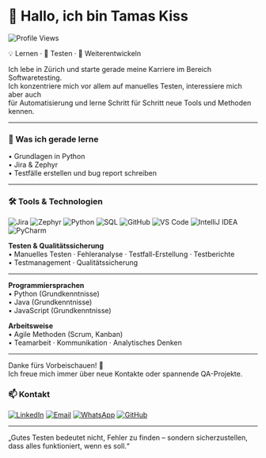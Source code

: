 # 👋 Hallo, ich bin Tamas Kiss  
![Profile Views](https://komarev.com/ghpvc/?username=tamas-works&color=0A66C2)

💡 Lernen · 🧩 Testen · 🔧 Weiterentwickeln  

Ich lebe in Zürich und starte gerade meine Karriere im Bereich Softwaretesting.  
Ich konzentriere mich vor allem auf manuelles Testen, interessiere mich aber auch  
für Automatisierung und lerne Schritt für Schritt neue Tools und Methoden kennen.   

---

### 🧠 Was ich gerade lerne
• Grundlagen in Python  
• Jira & Zephyr  
• Testfälle erstellen und bug report schreiben  

---

### 🛠️ Tools & Technologien

![Jira](https://img.shields.io/badge/Jira-0052CC?logo=jira&logoColor=white)
![Zephyr](https://img.shields.io/badge/Zephyr-009639?logo=atlassian&logoColor=white)
![Python](https://img.shields.io/badge/Python-3776AB?logo=python&logoColor=white)
![SQL](https://img.shields.io/badge/SQL-4479A1?logo=postgresql&logoColor=white)
![GitHub](https://img.shields.io/badge/GitHub-181717?logo=github&logoColor=white)
![VS Code](https://img.shields.io/badge/VS%20Code-007ACC?logo=visualstudiocode&logoColor=white)
![IntelliJ IDEA](https://img.shields.io/badge/IntelliJ%20IDEA-000000?logo=intellijidea&logoColor=white)
![PyCharm](https://img.shields.io/badge/PyCharm-21D789?logo=pycharm&logoColor=white)


**Testen & Qualitätssicherung**  
• Manuelles Testen · Fehleranalyse · Testfall-Erstellung · Testberichte  
• Testmanagement · Qualitätssicherung  

---

**Programmiersprachen**  
• Python (Grundkenntnisse)   
• Java (Grundkenntnisse)   
• JavaScript (Grundkenntnisse)    

**Arbeitsweise**  
• Agile Methoden (Scrum, Kanban)  
• Teamarbeit · Kommunikation · Analytisches Denken  

---

Danke fürs Vorbeischauen! 👋  
Ich freue mich immer über neue Kontakte oder spannende QA-Projekte.

### 📫 Kontakt
[![LinkedIn](https://img.shields.io/badge/LinkedIn-0A66C2?logo=linkedin&logoColor=white)](https://linkedin.com/in/tamas-kiss-ch)  [![Email](https://img.shields.io/badge/Email-D14836?logo=gmail&logoColor=white)](mailto:tamaskiss.qa@gmail.com) [![WhatsApp](https://img.shields.io/badge/WhatsApp-25D366?logo=whatsapp&logoColor=white)](https://wa.me/41772170372)
[![GitHub](https://img.shields.io/badge/GitHub-181717?logo=github&logoColor=white)](https://github.com/tamas-works)



---

   „Gutes Testen bedeutet nicht, Fehler zu finden – sondern sicherzustellen, dass alles funktioniert, wenn es soll.“

<!-- ---

### 📊 GitHub Stats
![Tamas' GitHub stats](https://github-readme-stats.vercel.app/api?username=tamas-works&show_icons=true&theme=default)
![Top Langs](https://github-readme-stats.vercel.app/api/top-langs/?username=tamas-works&layout=compact)
---

### 🚀 Lernprojekte
- 🧪 [QA-Practice Repo](https://github.com/tamas-works/qa-practice) – Beispiele für manuelles Testen und Bug Reports
- 💻 [Python-Übungen](https://github.com/tamas-works/python-learning) – kleine Scripts und Übungen -->



